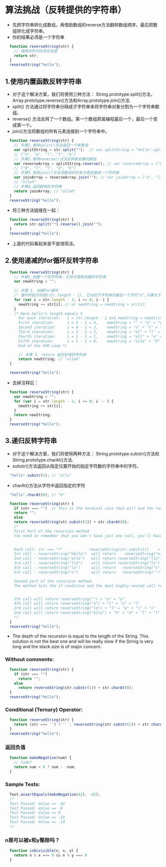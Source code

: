 # 算法挑战（反转提供的字符串）
* 先把字符串转化成数组，再借助数组的reverse方法翻转数组顺序，最后把数组转化成字符串。
* 你的结果必须是一个字符串
```js
  function reverseString(str) {
    // 请把你的代码写在这里
    return str;
  }
  reverseString("hello");
```
## 1.使用内置函数反转字符串
* 对于这个解决方案，我们将使用三种方法： String.prototype.split()方法，Array.prototype.reverse()方法和Array.prototype.join()方法.
* split() 方法通过将字符串分隔成子字符串来将字符串对象分割为一个字符串数组。
* reverse() 方法反转了一个数组。第一个数组原属编程最后一个，最后一个变成第一个。
* join()方法将数组的所有元素连接到一个字符串中。
```js
  function reverseString(str) {
    // 步骤1.使用split()方法返回一个新数组
    var splitString = str.split("");  // var splitString = "hello".split("");
    // ["h", "e", "l", "l", "o"]
    // 步骤2.使用reverse()方法反转新创建的数组
    var reverseArray = splitString.reverse(); // var reverseArray = ["h", "e", "l", "l", "o"].reverse();
    // ["0", "l", "l", "e", "h"]
    // 步骤3.使用join()方法将数组的所有元素连接成一个字符串
    var joinArray = reverseArray.join(""); // var joinArray = ["o", "l", "l", "e", "h"].join("");
    // "olleh"
    // 步骤4.返回颠倒的字符串
    return joinArray; // "olleh"
  }
  reverseString("hello");
```
* 将三种方法链接在一起：
```js
  function reverseString(str) {
    return str.split("").reverse().join("");
  }
  reverseString("hello");
```
* 上面的代码看起来是不是很简洁。
## 2.使用递减的for循环反转字符串
```js
  function reverseString(str) {
    // 步骤1.创建一个空字符串，它将托管新创建的字符串
    var newString = "";
  
    // 步骤 2. 创建for循环
    /* 循环的起点将是(str.length - 1), 它对应于字符串的最后一个字符"o",只要大于或等于0，循环就会继续  在每次迭代后递减i */
    for (var i = str.length - 1; i >= 0; i--) {
      newString += str[i]; // or newString = newString + str[i];
    }
    /* Here hello's length equals 5
      For each iteration:   i = str.length - 1 and newString = newString + str[i]
      First iteration:      i = 5 - 1 = 4,    newString = "" + "o" = "o"
      Second iteration:     i = 4 - 1 = 3,    newString = "o" + "l" = "oll"
      Third iteration:      i = 3 - 1 = 2,    newString = "ol" + "l" = "oll"
      Fourth iteration:     i = 2 - 1 = 1,    newString = "oll" + "e" = "olle"
      Fifth iteration:      i = 1 - 1 = 0,    newString = "olle" + "h" = "olleh"
      End of the FOR Loop */

      // 步骤 3. return 返回反转的字符串
      return newString; // "olleh"
  }

  reverseString("hello");
```
* 去掉注释后：
```js
  function reverseString(str) {
    var newString = "";
    for (var i = str.length - 1; i >= 0; i -- ) {
      newString += str[i];
    }
    return newString;
  }
  reverseString("hello");
```
## 3.递归反转字符串
* 对于这个解决方案，我们将使用两种方法： String.prototype.substr()方法和String.prototype.charAt()方法.
* substr()方法返回从指定位置开始的指定字符数的字符串中的字符。
```js
  "hello".substr(1); // "ello"
```
* charAt()方法从字符中返回指定的字符
```js
  "hello".charAt(0); // "h"
```

```js
  function reverseString(str) {
    if (str === "")  // This is the terminal case that will end the recursion
    return "";
    else 
    return reverseString(str.substr(1)) + str.charAt(0);
    /*
    First Part of the recursion method
    You need to remember that you won't have just one call, you'll have several nested calls 
    

    Each call: str === "?"            reverseString(str.subst(1))    + str.charAt(0)
    1st call - reverseString("Hello")  will return    reverseString("ello")    + "h"
    2nd call - reverseString("ello")   will return reverseString("llo")      + "e"
    3rd call - reverseString("llo")    will return reverseString("lo")       + "l"
    4th call - reverseString("lo")     will return   reverseString("o")        + "l"
    5th call - reverseString("o")      will return   reverseString("")         + "o"

    Second part of the recursion method
    The method hits the if condition and the most highly nested call returns immediately


    5th call will return reverseString("") + "o" = "o"
    4th call will return reverseString("o") + "l" = "o" + "l"
    3rd call will return reverseString("lo") + "l" = "o" + "l" + "l"
    2nd call will return reverseString("ello") + "h" = "o" + "l" + "l" + "e" + "h"
    */
  }
  reverseString("hello");
```
* The depth of the recursion is equal to the length of the String. This solution is not the best one and will be really slow if the String is very long and the stack size is of major concern.
###  Without comments:
```js
  function reverseString(str) {
    if (str === "")
      return "";
    else
      return reverseString(str.substr(1)) + str.charAt(0);  
  }
  reverseString("hello");
```

### Conditional (Ternary) Operator:
```js
  function reverseString(str) {
    return (str === '') ? '' : reverseString(str.substr(1)) + str.charAt(0);
  }
  reverseString("hello");
```
### 返回负值
```js
  function makeNegative(num) {
    // Code?
    return num < 0 ? num : -num;
  }
```
### Sample Tests:
```js
  Test.assertEquals(makeNegative(42), -42);
  /*
  Test Passed: Value == -42
  Test Passed: Value == -9
  Test Passed: Value == 0
  Test Passed: Value == -29
  Test Passed: Value == -14
  */

```
### n是可以被x和y整除吗？
```js
  function isDivisible(n, x, y) {
    return n % x === 0 && n % y === 0
  }
```